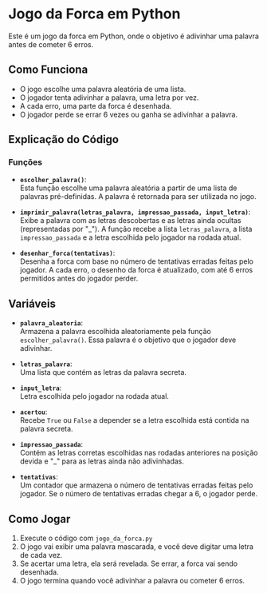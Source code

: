 # Jogo da Forca em Python

Este é um jogo da forca em Python, onde o objetivo é adivinhar uma palavra antes de cometer 6 erros.

## Como Funciona

- O jogo escolhe uma palavra aleatória de uma lista.
- O jogador tenta adivinhar a palavra, uma letra por vez.
- A cada erro, uma parte da forca é desenhada.
- O jogador perde se errar 6 vezes ou ganha se adivinhar a palavra.

## Explicação do Código

### Funções

- **`escolher_palavra()`**:  
  Esta função escolhe uma palavra aleatória a partir de uma lista de palavras pré-definidas. A palavra é retornada para ser utilizada no jogo.

- **`imprimir_palavra(letras_palavra, impressao_passada, input_letra)`**:  
  Exibe a palavra com as letras descobertas e as letras ainda ocultas (representadas por "_"). A função recebe a lista `letras_palavra`, a lista `impressao_passada` e a letra escolhida pelo jogador na rodada atual.

- **`desenhar_forca(tentativas)`**:  
  Desenha a forca com base no número de tentativas erradas feitas pelo jogador. A cada erro, o desenho da forca é atualizado, com até 6 erros permitidos antes do jogador perder.

## Variáveis

- **`palavra_aleatoria`**:  
  Armazena a palavra escolhida aleatoriamente pela função `escolher_palavra()`. Essa palavra é o objetivo que o jogador deve adivinhar.

- **`letras_palavra`**:  
  Uma lista que contém as letras da palavra secreta.

- **`input_letra`**:  
  Letra escolhida pelo jogador na rodada atual.

- **`acertou`**:  
  Recebe `True` ou `False` a depender se a letra escolhida está contida na palavra secreta.

- **`impressao_passada`**:  
  Contém as letras corretas escolhidas nas rodadas anteriores na posição devida e "_" para as letras ainda não adivinhadas.

- **`tentativas`**:  
  Um contador que armazena o número de tentativas erradas feitas pelo jogador. Se o número de tentativas erradas chegar a 6, o jogador perde.

## Como Jogar

1. Execute o código com `jogo_da_forca.py`
2. O jogo vai exibir uma palavra mascarada, e você deve digitar uma letra de cada vez.
3. Se acertar uma letra, ela será revelada. Se errar, a forca vai sendo desenhada.
4. O jogo termina quando você adivinhar a palavra ou cometer 6 erros.
